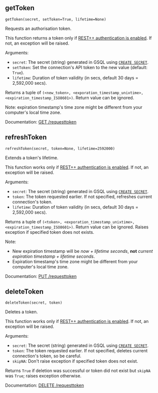 ## getToken
`getToken(secret, setToken=True, lifetime=None)`

Requests an authorisation token.

This function returns a token only if [REST++ authentication is enabled](https://docs.tigergraph.com/admin/admin-guide/user-access-management/user-privileges-and-authentication#rest-authentication).
If not, an exception will be raised.

Arguments:
- `secret`: The secret (string) generated in GSQL using [`CREATE SECRET`](https://docs.tigergraph.com/admin/admin-guide/user-access-management/user-privileges-and-authentication#create-show-drop-secret).
- `setToken`: Set the connection's API token to the new value (default: `True`).
- `lifetime`: Duration of token validity (in secs, default 30 days = 2,592,000 secs).

Returns a tuple of `(<new_token>, <exporation_timestamp_unixtime>, <expiration_timestamp_ISO8601>)`. Return value can be ignored.

Note: expiration timestamp's time zone might be different from your computer's local time zone.

Documentation: [GET /requesttoken](https://docs.tigergraph.com/dev/restpp-api/restpp-requests#requesting-a-token-with-get-requesttoken)

## refreshToken
`refreshToken(secret, token=None, lifetime=2592000)`

Extends a token's lifetime.

This function works only if [REST++ authentication is enabled](https://docs.tigergraph.com/admin/admin-guide/user-access-management/user-privileges-and-authentication#rest-authentication).
If not, an exception will be raised.

Arguments:
- `secret`: The secret (string) generated in GSQL using [`CREATE SECRET`](https://docs.tigergraph.com/admin/admin-guide/user-access-management/user-privileges-and-authentication#create-show-drop-secret).
- `token`: The token requested earlier. If not specified, refreshes current connection's token.
- `lifetime`: Duration of token validity (in secs, default 30 days = 2,592,000 secs).

Returns a tuple of `(<token>, <exporation_timestamp_unixtime>, <expiration_timestamp_ISO8601>)`. Return value can be ignored.
Raises exception if specified token does not exists.

Note:
- New expiration timestamp will be _now + lifetime seconds_, **not** _current expiration timestamp + lifetime seconds_.
- Expiration timestamp's time zone might be different from your computer's local time zone.

Documentation: [PUT /requesttoken](https://docs.tigergraph.com/dev/restpp-api/restpp-requests#refreshing-tokens)

## deleteToken
`deleteToken(secret, token)`

Deletes a token.

This function works only if [REST++ authentication is enabled](https://docs.tigergraph.com/admin/admin-guide/user-access-management/user-privileges-and-authentication#rest-authentication).
If not, an exception will be raised.

Arguments:
- `secret`: The secret (string) generated in GSQL using [`CREATE SECRET`](https://docs.tigergraph.com/admin/admin-guide/user-access-management/user-privileges-and-authentication#create-show-drop-secret).
- `token`: The token requested earlier. If not specified, deletes current connection's token, so be careful.
- `skipNA`: Don't raise exception if specified token does not exist.

Returns `True` if deletion was successful or token did not exist but `skipNA` was `True`; raises exception otherwise.

Documentation: [DELETE /requesttoken](https://docs.tigergraph.com/dev/restpp-api/restpp-requests#deleting-tokens)